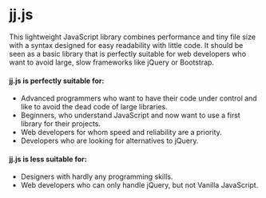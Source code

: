 # jj.js

This lightweight JavaScript library combines performance and tiny file size with a syntax designed for easy readability with little code. It should be seen as a basic library that is perfectly suitable for web developers who want to avoid large, slow frameworks like jQuery or Bootstrap.

#### jj.js is perfectly suitable for:
* Advanced programmers who want to have their code under control and like to avoid the dead code of large libraries.
* Beginners, who understand JavaScript and now want to use a first library for their projects.
* Web developers for whom speed and reliability are a priority.
* Developers who are looking for alternatives to jQuery.

#### jj.js is less suitable for:
* Designers with hardly any programming skills.
* Web developers who can only handle jQuery, but not Vanilla JavaScript.
